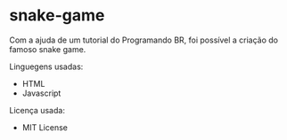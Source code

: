# snake-game
Com a ajuda de um tutorial do Programando BR, foi possível a criação do famoso snake game.

Linguegens usadas:
* HTML
* Javascript

Licença usada:
* MIT License

